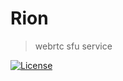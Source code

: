 # Rion
> webrtc sfu service

[![License][license-image]][license-url]


[license-image]: https://img.shields.io/badge/License-MIT-blue.svg
[license-url]: https://vsouza.mit-license.org

